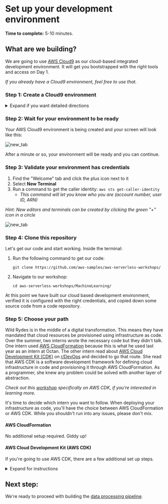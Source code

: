 # Set up your development environment

**Time to complete:** 5-10 minutes.

## What are we building?

We are going to use [AWS Cloud9](https://aws.amazon.com/cloud9/) as our cloud-based integrated development environment. It will get you bootstrapped with the right tools and access on Day 1.

_If you already have a Cloud9 environment, feel free to use that._

### Step 1: Create a Cloud9 environment

<details>
<summary>Expand if you want detailed directions</summary><p>

Create your Cloud9 instance by following these steps:

1. Navigate to AWS Cloud9 [in the console](https://console.aws.amazon.com/cloud9)
1. Click **Create environment**
1. Provide a name: **WildRydes**
1. Click **Next step**
1. Leave all defaults
1. Click **Next step**
1. Click **Create environment**

</p></details>

### Step 2: Wait for your environment to be ready

Your AWS Cloud9 environment is being created and your screen will look like this:

![new_tab](assets/cloud9_wait.png)

After a minute or so, your environment will be ready and you can continue.

### Step 3: Validate your environment has credentials

1. Find the "Welcome" tab and click the plus icon next to it
1. Select **New Terminal**
1. Run a command to get the caller identity: `aws sts get-caller-identity`
    * *This command will let you know who you are (account number, user ID, ARN)*

*Hint: New editors and terminals can be created by clicking the green "+" icon in a circle*

![new_tab](assets/new_tab.png)

### Step 4: Clone this repository

Let's get our code and start working. Inside the terminal:

1. Run the following command to get our code:
    ```
    git clone https://github.com/aws-samples/aws-serverless-workshops/
    ```
1. Navigate to our workshop:
    ```
    cd aws-serverless-workshops/MachineLearning/
    ```

At this point we have built our cloud based development environment, verified it is configured with the right credentials, and copied down some source code from a code repository.

### Step 5: Choose your path

Wild Rydes is in the middle of a digital transformation. This means they have mandated that cloud resources be provisioned using infrastructure as code. Over the summer, two interns wrote the necessary code but they didn't talk. One intern used [AWS CloudFormation](https://aws.amazon.com/cloudformation/) because this is what he used last year as an intern at Octan. The other intern read about [AWS Cloud Development Kit (CDK)](https://aws.amazon.com/cdk/) on [r/DevOps](https://www.reddit.com/r/devops/) and decided to go that route. She read that AWS CDK is a software development framework for defining cloud infrastructure in code and provisioning it through AWS CloudFormation. As a programmer, she knew any problem could be solved with another layer of abstraction.

*Check out this [workshop](https://cdkworkshop.com/) specifically on AWS CDK, if you're interested in learning more.*

It's time to decide which intern you want to follow. When deploying your infrastructure as code, you'll have the choice between AWS CloudFormation or AWS CDK. While you shouldn't run into any issues, please don't mix.

#### AWS CloudFormation

No additional setup required. Giddy up!

#### AWS Cloud Development Kit (AWS CDK)

If you're going to use AWS CDK, there are a few additional set up steps.

<details>
<summary>Expand for instructions</summary><p>

1. AWS CDK uses Node.js as a runtime. AWS Cloud9 comes with a version of CDK pre-installed. Run the following command to update to the latest version, globally:
    ```
    npm install -g aws-cdk@latest --force
    ```
1. Since the intern realized AWS is using TypeScript for their development, she decided to follow suit. Run the following command to install TypeScript, globally:
    ```
    npm install typescript
    ```
1. Run the following command to install CDK dependencies:
    ```
    npm install path jest @types/jest @aws-cdk/assert @aws-cdk/core @aws-cdk/aws-s3 @aws-cdk/assert @aws-cdk/aws-lambda-event-sources @aws-cdk/aws-sqs @aws-cdk/aws-cloudwatch @aws-cdk/aws-apigateway @aws-cdk/aws-sagemaker @aws-cdk/aws-iam
    npm update
    ```

</p></details>

## Next step:

We're ready to proceed with building the [data processing pipeline](../1_DataProcessing).
